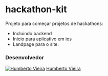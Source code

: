 # hackathon-kit
Projeto para começar projetos de hackathons:
  - Incluindo backend
  - Inicio para aplicativo em ios 
  - Landpage para o site.



### Desenvolvedor

[![Humberto Vieira](https://fbcdn-profile-a.akamaihd.net/hprofile-ak-xaf1/v/t1.0-1/p160x160/10393966_648263531937749_506746197293655803_n.jpg?oh=af34ebcd6bf0d60befe3e6149e3e0104&oe=56892FC9&__gda__=1456641604_5b7b434e33a946f52b7ddc7e5b27a4df)](https://github.com/betovieira) 
[Humberto Vieira](https://github.com/betovieira) 
